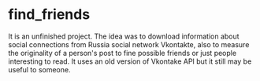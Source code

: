 # find_friends

It is an unfinished project. The idea was to download information about social connections from Russia social network Vkontakte, also to measure the originality of a person's post to fine possible friends or just people interesting to read. It uses an old version of Vkontake API but it still may be useful to someone.
